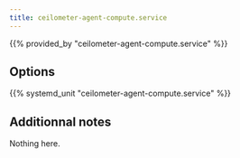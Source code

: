 ```yaml
---
title: ceilometer-agent-compute.service
---
```


{{% provided_by "ceilometer-agent-compute.service" %}}

## Options

{{% systemd_unit "ceilometer-agent-compute.service" %}}

## Additionnal notes

Nothing here.